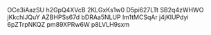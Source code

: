 OCe3iAazSU
h2GpQ4XVcB
2KLGxKs1w0
D5pi627LTt
SB2q4zWHWO
jKkchlJQuY
AZBHPSs67d
bDRAa5NLUP
lm1tMCSqAr
j4jKlUPdyi
6pZTrpNKQZ
pm89XPRw6W
p8LVLH9sxm
